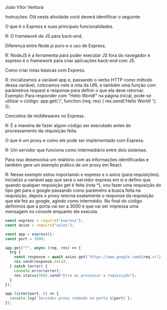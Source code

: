 João Vitor Ventura

Instruções:
Olá nesta atividade você deverá identificar o seguinte:

O que é o Express e suas principais funcionalidades.

R: O framework de JS para back-end.

Diferença entre Node.js puro e o uso de Express.

R: NodeJS é a ferramenta para poder executar JS fora do navegador e express é o framework para criar aplicações back-end com JS.

Como criar rotas básicas com Express.

R: inicializamos a variável app e, passando o verbo HTTP como método dessa variável, colocamos nele a rota da URL e também uma função com parâmetros request e response para definir o que ela deve retornar. Exemplo:
Para responder com "Hello World!" na página inicial, pode-se utilizar o código:
 app.get('/', function (req, res) { res.send('Hello World! '); });

Conceitos de middlewares no Express.

R: É a maneira de fazer algum código ser executado antes do processamento da requisição feita.

O que é um proxy e como ele pode ser implementado com Express.

R: Um servidor que funciona como intermediário entre dois sistemas.


Para isso desenvolva um relatório com as informações identificadas e também gere um exemplo prático de um proxy em React.

R:
Nesse exemplo estou importando o express e o axios (para requisições). Inicializo a variável app que será o servidor express em si e defino que quando qualquer requisição get é feita (rota *), vou fazer uma requisição do tipo get para o google passando como parâmetro a busca feita na requisição, depois o proxy retorna exatamente o response da requisição que ele fez ao google, agindo como intermédio. No final do código definimos que a porta vai ser a 3000 e que vai ser impressa uma mensagem no console enquanto ele executa.

~~~js
const express = require("express");
const axios = require("axios");

const app = express();
const port = 3000;

app.get("*", async (req, res) => {
  try {
    const response = await axios.get(`https://www.google.com${req.url}`);
    res.send(response.data);
  } catch (error) {
    console.error(error);
    res.status(500).send("Erro ao processar a requisição");
  }
});

app.listen(port, () => {
  console.log(`Servidor proxy rodando na porta ${port}`);
});
~~~